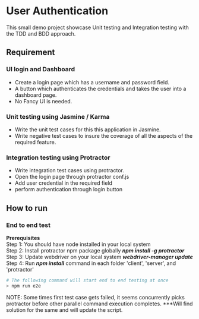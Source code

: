 # User Authentication
This small demo project showcase Unit testing and Integration testing with the TDD and BDD approach.

## Requirement 
### UI login and Dashboard
* Create a login page which has a username and password field. 
* A button which authenticates the credentials and takes the user into a dashboard page. 
* No Fancy UI is needed.

### Unit testing using Jasmine / Karma
* Write the unit test cases for this this application in Jasmine.
* Write negative test cases to insure the coverage of all the aspects of the required feature.

### Integration testing using Protractor
* Write integration test cases using protractor.
* Open the login page through protractor conf.js
* Add user credential in the required field
* perform authentication through login button


## How to run

### End to end test
**Prerequisites**
<br/> 
Step 1: You should have node installed in your local system 
<br/>
Step 2: Install protractor npm package globally ***npm install -g protractor***
<br/>
Step 3: Update webdriver on your local system ***webdriver-manager update***
<br/>
Step 4: Run ***npm install*** command in each folder 'client', 'server', and 'protractor'

```bash
# The following command will start end to end testing at once
> npm run e2e
```
NOTE: Some times first test case gets failed, it seems concurrently picks protractor before other parallel command execution completes. ***Will find solution for the same and will update the script.